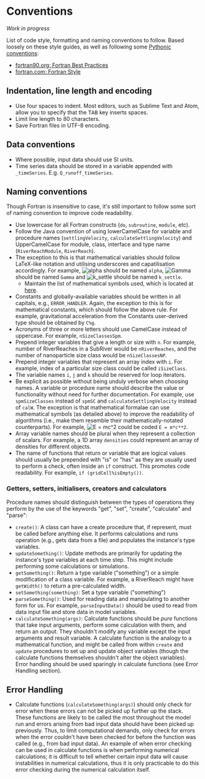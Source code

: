 # Conventions

*Work in progress*

List of code style, formatting and naming conventions to follow. Based loosely on these style guides, as well as following some [Pythonic conventions](https://www.python.org/dev/peps/pep-0008/):
- [fortran90.org: Fortran Best Practices](http://www.fortran90.org/src/best-practices.html)
- [fortran.com: Fortran Style](http://www.fortran.com/Fortran_Style.pdf)

## Indentation, line length and encoding
- Use four spaces to indent. Most editors, such as Sublime Text and Atom, allow you to specify that the <kbd>TAB</kbd> key inserts spaces.
- Limit line length to 80 characters.
- Save Fortran files in UTF-8 encoding.

## Data conventions
- Where possible, input data should use SI units.
- Time series data should be stored in a variable appended with `_timeSeries`. E.g. `Q_runoff_timeSeries`.

## Naming conventions
Though Fortran is insensitive to case, it's still important to follow some sort of naming convention to improve code readability.
- Use lowercase for all Fortran constructs (`do`, `subroutine`, `module`, etc).
- Follow the Java convention of using lowerCamelCase for variable and procedure names (`settlingVelocity`, `calculateSettlingVelocity`) and UpperCamelCase for module, class, interface and type name (`RiverReachModule`, `RiverReach`).
- The exception to this is that mathematical variables should follow LaTeX-like notation and utilising underscores and capatilisation accordingly. For example, ![alpha](https://latex.codecogs.com/gif.latex?\alpha) should be named `alpha`, ![Gamma](https://latex.codecogs.com/gif.latex?\Gamma) should be named `Gamma` and ![k_settle](https://latex.codecogs.com/gif.latex?k_{\text{settle}}) should be named `k_settle`.
    - Maintain the list of mathematical symbols used, which is located at [here](/doc/mathematical-symbols.md).
- Constants and globally-available variables should be written in all capitals, e.g., `ERROR_HANDLER`. Again, the exception to this is for mathematical constants, which should follow the above rule. For example, gravitational acceleration from the Constants user-derived type should be obtained by `C%g`.
- Acronyms of three or more letters should use CamelCase instead of uppercase. For example, `nSizeClassesSpm`.
- Prepend integer variables that give a length or size with `n`. For example, number of RiverReaches in a SubRiver would be `nRiverReaches`, and the number of nanoparticle size class would be `nSizeClassesNP`.
- Prepend integer variables that represent an array index with `i`. For example, index of a particular size class could be called `iSizeClass`.
- The variable names `i`, `j` and `k` should be reserved for loop iterators.
- Be explicit as possible without being unduly verbose when choosing names. A variable or procedure name should describe the value or functionality without need for further documentation. For example, use `spmSizeClasses` instead of `spmSC` and `calculateSettlingVelocity` instead of `calW`. The exception is that mathematical formalae can use mathematical symbols (as detailed above) to improve the readability of algorithms (i.e., make them resemble their mathematically-notated counterparts). For example, ![E = mc^2](https://latex.codecogs.com/gif.latex?E=mc^2) could be coded `E = m*c**2`.
- Array variable names should be plural when they represent a collection of scalars. For example, a 1D array `densities` could represent an array of densities for different objects.
- The name of functions that return or variable that are logical values should usually be prepended with "is" or "has" as they are usually used to perform a check, often inside an `if` construct. This promotes code readability. For example, `if (gridCell%isEmpty())`.

### Getters, setters, initialisers, creators and calculators
Procedure names should distinguish between the types of operations they perform by the use of the keywords "get", "set", "create", "calculate" and "parse":
- `create()`: A class can have a create procedure that, if represent, must be called before anything else. It performs calculations and runs operation (e.g., gets data from a file) and populates the instance's type variables.
- `updateSomething()`: Update methods are primarily for updating the instance's type variables at each time step. This might include performing some calculations or simulations.
- `getSomething()`: Return a type variable ("something") or a simple modification of a class variable. For example, a RiverReach might have `getWidth()` to return a pre-calculated width.
- `setSomething(something)`: Set a type variable ("something")
- `parseSomething()`: Used for reading data and manipulating to another form for us. For example, `parseInputData()` should be used to read from data input file and store data in model variables.
- `calculateSomething(args)`: Calculate functions should be _pure_ functions that take input arguments, perform some calculation with them, and return an output. They shouldn't modify any variable except the input arguments and result variable. A calculate function is the analogy to a mathematical function, and might be called from within `create` and `update` procedures to set up and update object variables (though the calculate functions themselves shouldn't alter the object variables). Error handling should be used sparingly in calculate functions (see Error Handling section).

## Error Handling
- Calculate functions (`calculateSomething(args)`) should only check for error when these errors can not be picked up further up the stack. These functions are likely to be called the most throughout the model run and errors arising from bad input data should have been picked up previously. Thus, to limit computational demands, only check for errors when the error couldn't have been checked for before the function was called (e.g., from bad input data). An example of when error checking can be used in calculate functions is when performing numerical calculations; it is difficult to tell whether certain input data will cause instabilities in numerical calculations, thus it is only practicable to do this error checking during the numerical calculation itself.